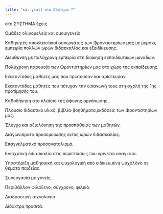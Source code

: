 ```yaml
---
title: "και γιατί στο Σύστημα ?"
---
```


στο  ΣΥΣΤΗΜΑ έχεις

Ομάδες ολιγομελείς και ομοιογενείς.

Καθηγητές αποκλειστικοί συνεργάτες των Φροντιστηρίων μας με μεράκι, εμπειρία πολλών ωρών  διδασκαλίας και εξειδίκευσης.

Διεύθυνση με πολύχρονη εμπειρία στη διοίκηση εκπαιδευτικών μονάδων.

Πολύχρονη παρουσία των Φροντιστηρίων μας στο χώρο της εκπαίδευσης.

Εκατοντάδες μαθητές μας που πρώτευσαν και αρίστευσαν.

Εκατοντάδες μαθητές που πέτυχαν την  εισαγωγή τους στη σχολή της 1ης προτίμησής του.

Καθοδήγηση στο πλαίσιο της άψογης οργάνωσης.

Πλούσιο διδακτικό υλικό, βιβλία-βοηθήματα,εκδόσεις των Φροντιστηρίων μας.

Έλεγχο και αξιολόγηση της προσπάθειας των μαθητών.

Διαγωνίσματα προσομοίωσης εκτός ωρών διδασκαλίας.

Επαγγελματικό προσανατολισμό.

Ενισχυτική διδασκαλία στις περιπτώσεις που κρίνεται αναγκαία.

Υποστήριξη μαθησιακή και ψυχολογική από ειδικευμένη ψυχολόγο σε θέματα παιδείας.

Συνεργασία με γονείς.

Περιβάλλον φιλόξενο, σύγχρονο, φιλικό.

Διαδραστική τεχνολογία.

Δίδακτρα προσιτά.
